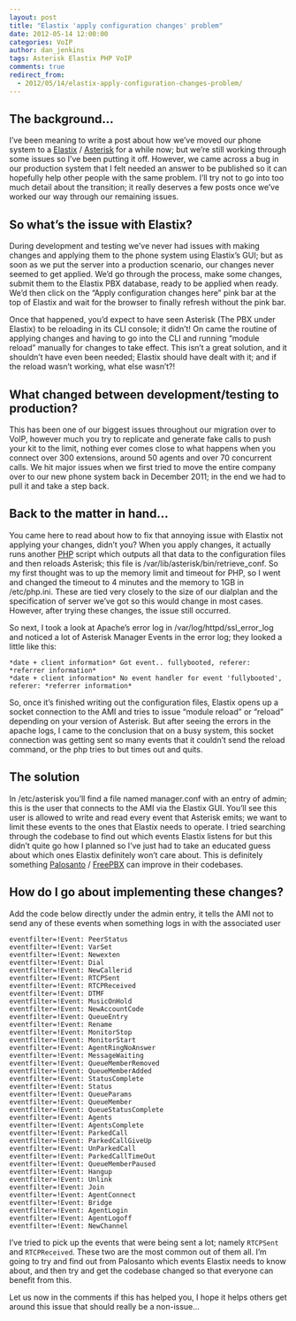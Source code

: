 ```yaml
---
layout: post
title: "Elastix 'apply configuration changes' problem"
date: 2012-05-14 12:00:00
categories: VoIP
author: dan_jenkins
tags: Asterisk Elastix PHP VoIP
comments: true
redirect_from:
  - 2012/05/14/elastix-apply-configuration-changes-problem/
---
```


## The background…
I’ve been meaning to write a post about how we’ve moved our phone system to a [Elastix](http://elastix.org/index.php/en/) / [Asterisk](http://www.asterisk.org/) for a while now; but we’re still working through some issues so I’ve been putting it off. However, we came across a bug in our production system that I felt needed an answer to be published so it can hopefully help other people with the same problem. I’ll try not to go into too much detail about the transition; it really deserves a few posts once we’ve worked our way through our remaining issues.

## So what’s the issue with Elastix?
During development and testing we’ve never had issues with making changes and applying them to the phone system using Elastix’s GUI; but as soon as we put the server into a production scenario, our changes never seemed to get applied. We’d go through the process, make some changes, submit them to the Elastix PBX database, ready to be applied when ready. We’d then click on the “Apply configuration changes here” pink bar at the top of Elastix and wait for the browser to finally refresh without the pink bar.

Once that happened, you’d expect to have seen Asterisk (The PBX under Elastix) to be reloading in its CLI console; it didn’t! On came the routine of applying changes and having to go into the CLI and running “module reload” manually for changes to take effect. This isn’t a great solution, and it shouldn’t have even been needed; Elastix should have dealt with it; and if the reload wasn’t working, what else wasn’t?!

## What changed between development/testing to production?
This has been one of our biggest issues throughout our migration over to VoIP, however much you try to replicate and generate fake calls to push your kit to the limit, nothing ever comes close to what happens when you connect over 300 extensions, around 50 agents and over 70 concurrent calls. We hit major issues when we first tried to move the entire company over to our new phone system back in December 2011; in the end we had to pull it and take a step back.

## Back to the matter in hand…
You came here to read about how to fix that annoying issue with Elastix not applying your changes, didn’t you? When you apply changes, it actually runs another [PHP](http://php.net/) script which outputs all that data to the configuration files and then reloads Asterisk; this file is /var/lib/asterisk/bin/retrieve_conf. So my first thought was to up the memory limit and timeout for PHP, so I went and changed the timeout to 4 minutes and the memory to 1GB in /etc/php.ini. These are tied very closely to the size of our dialplan and the specification of server we’ve got so this would change in most cases. However, after trying these changes, the issue still occurred.

So next, I took a look at Apache’s error log in /var/log/httpd/ssl_error_log and noticed a lot of Asterisk Manager Events in the error log; they looked a little like this:

```
*date + client information* Got event.. fullybooted, referer: *referrer information*
*date + client information* No event handler for event 'fullybooted', referer: *referrer information*
```

So, once it’s finished writing out the configuration files, Elastix opens up a socket connection to the AMI and tries to issue “module reload” or “reload” depending on your version of Asterisk. But after seeing the errors in the apache logs, I came to the conclusion that on a busy system, this socket connection was getting sent so many events that it couldn’t send the reload command, or the php tries to but times out and quits.

## The solution
In  /etc/asterisk you’ll find a file named manager.conf with an entry of admin; this is the user that connects to the AMI via the Elastix GUI. You’ll see this user is allowed to write and read every event that Asterisk emits; we want to limit these events to the ones that Elastix needs to operate. I tried searching through the codebase to find out which events Elastix listens for but this didn’t quite go how I planned so I’ve just had to take an educated guess about which ones Elastix definitely won’t care about. This is definitely something [Palosanto](http://www.palosanto.com/index.php/en/) / [FreePBX](http://www.freepbx.org/) can improve in their codebases.

## How do I go about implementing these changes?
Add the code below directly under the admin entry, it tells the AMI not to send any of these events when something logs in with the associated user

```
eventfilter=!Event: PeerStatus
eventfilter=!Event: VarSet
eventfilter=!Event: Newexten
eventfilter=!Event: Dial
eventfilter=!Event: NewCallerid
eventfilter=!Event: RTCPSent
eventfilter=!Event: RTCPReceived
eventfilter=!Event: DTMF
eventfilter=!Event: MusicOnHold
eventfilter=!Event: NewAccountCode
eventfilter=!Event: QueueEntry
eventfilter=!Event: Rename
eventfilter=!Event: MonitorStop
eventfilter=!Event: MonitorStart
eventfilter=!Event: AgentRingNoAnswer
eventfilter=!Event: MessageWaiting
eventfilter=!Event: QueueMemberRemoved
eventfilter=!Event: QueueMemberAdded
eventfilter=!Event: StatusComplete
eventfilter=!Event: Status
eventfilter=!Event: QueueParams
eventfilter=!Event: QueueMember
eventfilter=!Event: QueueStatusComplete
eventfilter=!Event: Agents
eventfilter=!Event: AgentsComplete
eventfilter=!Event: ParkedCall
eventfilter=!Event: ParkedCallGiveUp
eventfilter=!Event: UnParkedCall
eventfilter=!Event: ParkedCallTimeOut
eventfilter=!Event: QueueMemberPaused
eventfilter=!Event: Hangup
eventfilter=!Event: Unlink
eventfilter=!Event: Join
eventfilter=!Event: AgentConnect
eventfilter=!Event: Bridge
eventfilter=!Event: AgentLogin
eventfilter=!Event: AgentLogoff
eventfilter=!Event: NewChannel
```

I’ve tried to pick up the events that were being sent a lot; namely `RTCPSent` and `RTCPReceived`. These two are the most common out of them all. I’m going to try and find out from Palosanto which events Elastix needs to know about, and then try and get the codebase changed so that everyone can benefit from this.

Let us now in the comments if this has helped you, I hope it helps others get around this issue that should really be a non-issue…